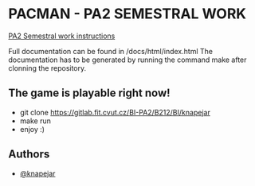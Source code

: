 # PACMAN - PA2 SEMESTRAL WORK


[PA2 Semestral work instructions](https://courses.fit.cvut.cz/BI-PA2/semestral.html)


Full documentation can be found in /docs/html/index.html
The documentation has to be generated by running the command make after clonning the repository.



## The game is playable right now!

- git clone https://gitlab.fit.cvut.cz/BI-PA2/B212/BI/knapejar
- make run
- enjoy :)




## Authors

- [@knapejar](https://gitlab.fit.cvut.cz/knapejar)

